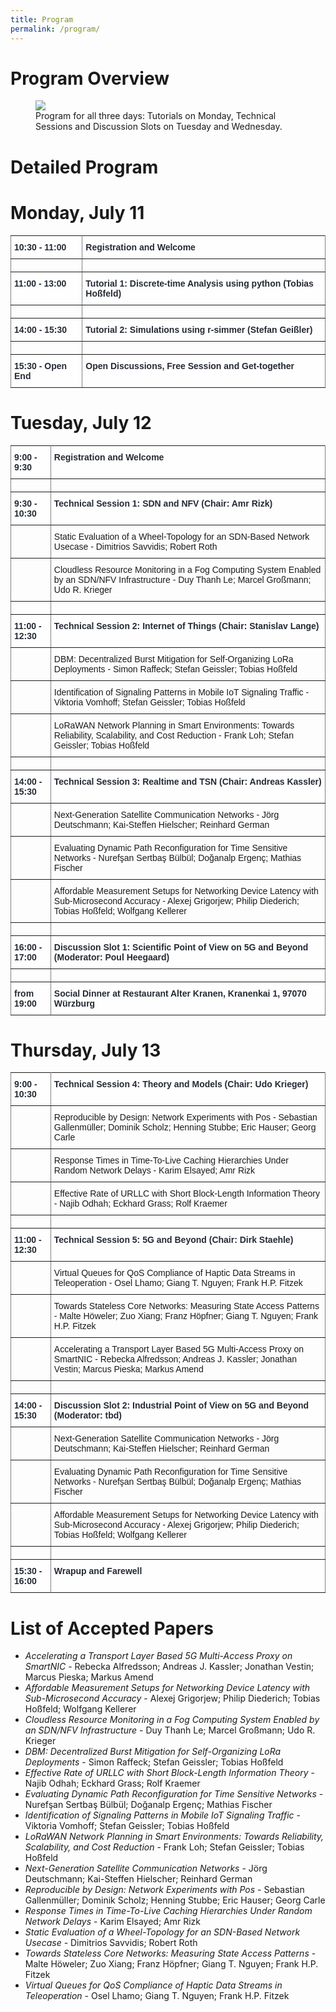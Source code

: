 ```yaml
---
title: Program
permalink: /program/
---
```


# Program Overview

<figure>
	<a href="{{ '/assets/images/workshop_program.png' | relative_url }}" class="image-popup">
    <img src="{{ '/assets/images/workshop_program.png' | relative_url }}">
  </a>
	  <figcaption>
      Program for all three days: Tutorials on Monday, Technical Sessions and Discussion Slots on Tuesday and Wednesday.
    </figcaption>
</figure>

# Detailed Program

# Monday, July 11

<style type="text/css">
.tg  {border-collapse:collapse;border-spacing:0;}
.tg td{border-color:black;border-style:solid;border-width:1px;font-family:Arial, sans-serif;font-size:14px;
  overflow:hidden;padding:10px 5px;word-break:normal;}
.tg th{border-color:black;border-style:solid;border-width:1px;font-family:Arial, sans-serif;font-size:14px;
  font-weight:normal;overflow:hidden;padding:10px 5px;word-break:normal;background-color: #FEFEFE;color: #252A34;font-weight: bold;}
.tg .tg-0pky{border-color:inherit;text-align:left;vertical-align:top}
.tg .tg-0lax{text-align:left;vertical-align:top}
</style>

<table class="tg">
<tbody>
  <tr>
    <th class="tg-0pky">10:30 - 11:00</th>
    <th class="tg-0pky">Registration and Welcome</th>
  </tr>
  <tr>
    <td class="tg-0pky"></td>
    <td class="tg-0pky"></td>
  </tr>
  <tr>
    <th class="tg-0pky">11:00 - 13:00</th>
    <th class="tg-0pky">Tutorial 1: Discrete-time Analysis using python (Tobias Hoßfeld)</th>
  </tr>
  <tr>
    <td class="tg-0pky"></td>
    <td class="tg-0pky"></td>
  </tr>
  <tr>
    <th class="tg-0pky">14:00 - 15:30</th>
    <th class="tg-0pky">Tutorial 2: Simulations using r-simmer (Stefan Geißler)</th>
  </tr>
  <tr>
    <td class="tg-0pky"></td>
    <td class="tg-0pky"></td>
  </tr>
  <tr>
    <th class="tg-0pky">15:30 - Open End</th>
    <th class="tg-0pky">Open Discussions, Free Session and Get-together</th>
  </tr>
</tbody>
</table>

# Tuesday, July 12

<table class="tg">
<tbody>
  <tr>
    <th class="tg-0pky">9:00 - 9:30</th>
    <th class="tg-0pky">Registration and Welcome</th>
  </tr>
  <tr>
    <td class="tg-0pky"></td>
    <td class="tg-0pky"></td>
  </tr>
  <tr>
    <th class="tg-0pky">9:30 - 10:30</th>
    <th class="tg-0pky">Technical Session 1: SDN and NFV (Chair: Amr Rizk)</th>
  </tr>
  <tr>
    <td class="tg-0pky"></td>
    <td class="tg-0pky">Static Evaluation of a Wheel-Topology for an SDN-Based Network Usecase - Dimitrios Savvidis; Robert Roth</td>
  </tr>
  <tr>
    <td class="tg-0pky"></td>
    <td class="tg-0pky">Cloudless Resource Monitoring in a Fog Computing System Enabled by an SDN/NFV Infrastructure - Duy Thanh Le; Marcel Großmann; Udo R. Krieger</td>
  </tr>
  <tr>
    <td class="tg-0pky"></td>
    <td class="tg-0pky"></td>
  </tr>
  <tr>
    <th class="tg-0pky">11:00 - 12:30</th>
    <th class="tg-0pky">Technical Session 2: Internet of Things (Chair: Stanislav Lange)</th>
  </tr>
  <tr>
    <td class="tg-0pky"></td>
    <td class="tg-0pky">DBM: Decentralized Burst Mitigation for Self-Organizing LoRa Deployments - Simon Raffeck; Stefan Geissler; Tobias Hoßfeld</td>
  </tr>
  <tr>
    <td class="tg-0pky"></td>
    <td class="tg-0pky">Identification of Signaling Patterns in Mobile IoT Signaling Traffic - Viktoria Vomhoff; Stefan Geissler; Tobias Hoßfeld</td>
  </tr>
  <tr>
    <td class="tg-0pky"></td>
    <td class="tg-0pky">LoRaWAN Network Planning in Smart Environments: Towards Reliability, Scalability, and Cost Reduction - Frank Loh; Stefan Geissler; Tobias Hoßfeld</td>
  </tr>
  <tr>
    <td class="tg-0pky"></td>
    <td class="tg-0pky"></td>
  </tr>
  <tr>
    <th class="tg-0pky">14:00 - 15:30</th>
    <th class="tg-0pky">Technical Session 3: Realtime and TSN (Chair: Andreas Kassler)</th>
  </tr>
  <tr>
    <td class="tg-0pky"></td>
    <td class="tg-0pky">Next-Generation Satellite Communication Networks - Jörg Deutschmann; Kai-Steffen Hielscher; Reinhard German</td>
  </tr>
  <tr>
    <td class="tg-0pky"></td>
    <td class="tg-0pky">Evaluating Dynamic Path Reconfiguration for Time Sensitive Networks - Nurefşan Sertbaş Bülbül; Doğanalp Ergenç; Mathias Fischer</td>
  </tr>
  <tr>
    <td class="tg-0pky"></td>
    <td class="tg-0pky">Affordable Measurement Setups for Networking Device Latency with Sub-Microsecond Accuracy - Alexej Grigorjew; Philip Diederich; Tobias Hoßfeld; Wolfgang Kellerer</td>
  </tr>
  <tr>
    <td class="tg-0pky"></td>
    <td class="tg-0pky"></td>
  </tr>
  <tr>
    <th class="tg-0pky">16:00 - 17:00</th>
    <th class="tg-0pky">Discussion Slot 1: Scientific Point of View on 5G and Beyond (Moderator: Poul Heegaard)</th>
  </tr>
  <tr>
    <td class="tg-0pky"></td>
    <td class="tg-0pky"></td>
  </tr>
  <tr>
    <th class="tg-0pky">from 19:00</th>
    <th class="tg-0pky">Social Dinner at Restaurant Alter Kranen, Kranenkai 1, 97070 Würzburg</th>
  </tr>
</tbody>
</table>

# Thursday, July 13

<table class="tg">
<tbody>
  <tr>
    <th class="tg-0pky">9:00 - 10:30</th>
    <th class="tg-0pky">Technical Session 4: Theory and Models (Chair: Udo Krieger)</th>
  </tr>
  <tr>
    <td class="tg-0pky"></td>
    <td class="tg-0pky">Reproducible by Design: Network Experiments with Pos - Sebastian Gallenmüller; Dominik Scholz; Henning Stubbe; Eric Hauser; Georg Carle</td>
  </tr>
  <tr>
    <td class="tg-0pky"></td>
    <td class="tg-0pky">Response Times in Time-To-Live Caching Hierarchies Under Random Network Delays - Karim Elsayed; Amr Rizk</td>
  </tr>
  <tr>
    <td class="tg-0pky"></td>
    <td class="tg-0pky">Effective Rate of URLLC with Short Block-Length Information Theory - Najib Odhah; Eckhard Grass; Rolf Kraemer</td>
  </tr>
  <tr>
    <td class="tg-0pky"></td>
    <td class="tg-0pky"></td>
  </tr>
  <tr>
    <th class="tg-0pky">11:00 - 12:30</th>
    <th class="tg-0pky">Technical Session 5: 5G and Beyond (Chair: Dirk Staehle)</th>
  </tr>
  <tr>
    <td class="tg-0pky"></td>
    <td class="tg-0pky">Virtual Queues for QoS Compliance of Haptic Data Streams in Teleoperation - Osel Lhamo; Giang T. Nguyen; Frank H.P. Fitzek</td>
  </tr>
  <tr>
    <td class="tg-0pky"></td>
    <td class="tg-0pky">Towards Stateless Core Networks: Measuring State Access Patterns - Malte Höweler; Zuo Xiang; Franz Höpfner; Giang T. Nguyen; Frank H.P. Fitzek</td>
  </tr>
  <tr>
    <td class="tg-0pky"></td>
    <td class="tg-0pky">Accelerating a Transport Layer Based 5G Multi-Access Proxy on SmartNIC - Rebecka Alfredsson; Andreas J. Kassler; Jonathan Vestin; Marcus Pieska; Markus Amend</td>
  </tr>
  <tr>
    <td class="tg-0pky"></td>
    <td class="tg-0pky"></td>
  </tr>
  <tr>
    <th class="tg-0pky">14:00 - 15:30</th>
    <th class="tg-0pky">Discussion Slot 2: Industrial Point of View on 5G and Beyond (Moderator: tbd)</th>
  </tr>
  <tr>
    <td class="tg-0pky"></td>
    <td class="tg-0pky">Next-Generation Satellite Communication Networks - Jörg Deutschmann; Kai-Steffen Hielscher; Reinhard German</td>
  </tr>
  <tr>
    <td class="tg-0pky"></td>
    <td class="tg-0pky">Evaluating Dynamic Path Reconfiguration for Time Sensitive Networks - Nurefşan Sertbaş Bülbül; Doğanalp Ergenç; Mathias Fischer</td>
  </tr>
  <tr>
    <td class="tg-0pky"></td>
    <td class="tg-0pky">Affordable Measurement Setups for Networking Device Latency with Sub-Microsecond Accuracy - Alexej Grigorjew; Philip Diederich; Tobias Hoßfeld; Wolfgang Kellerer</td>
  </tr>
  <tr>
    <td class="tg-0pky"></td>
    <td class="tg-0pky"></td>
  </tr>
  <tr>
    <th class="tg-0pky">15:30 - 16:00</th>
    <th class="tg-0pky">Wrapup and Farewell</th>
  </tr>
</tbody>
</table>

# List of Accepted Papers

* _Accelerating a Transport Layer Based 5G Multi-Access Proxy on SmartNIC_ - Rebecka Alfredsson; Andreas J. Kassler; Jonathan Vestin; Marcus Pieska; Markus Amend
* _Affordable Measurement Setups for Networking Device Latency with Sub-Microsecond Accuracy_ - Alexej Grigorjew; Philip Diederich; Tobias Hoßfeld; Wolfgang Kellerer
* _Cloudless Resource Monitoring in a Fog Computing System Enabled by an SDN/NFV Infrastructure_ - Duy Thanh Le; Marcel Großmann; Udo R. Krieger
* _DBM: Decentralized Burst Mitigation for Self-Organizing LoRa Deployments_ - Simon Raffeck; Stefan Geissler; Tobias Hoßfeld
* _Effective Rate of URLLC with Short Block-Length Information Theory_ - Najib Odhah; Eckhard Grass; Rolf Kraemer
* _Evaluating Dynamic Path Reconfiguration for Time Sensitive Networks_ - Nurefşan Sertbaş Bülbül; Doğanalp Ergenç; Mathias Fischer
* _Identification of Signaling Patterns in Mobile IoT Signaling Traffic_ - Viktoria Vomhoff; Stefan Geissler; Tobias Hoßfeld
* _LoRaWAN Network Planning in Smart Environments: Towards Reliability, Scalability, and Cost Reduction_ - Frank Loh; Stefan Geissler; Tobias Hoßfeld
* _Next-Generation Satellite Communication Networks_ - Jörg Deutschmann; Kai-Steffen Hielscher; Reinhard German
* _Reproducible by Design: Network Experiments with Pos_ - Sebastian Gallenmüller; Dominik Scholz; Henning Stubbe; Eric Hauser; Georg Carle
* _Response Times in Time-To-Live Caching Hierarchies Under Random Network Delays_ - Karim Elsayed; Amr Rizk
* _Static Evaluation of a Wheel-Topology for an SDN-Based Network Usecase_ - Dimitrios Savvidis; Robert Roth
* _Towards Stateless Core Networks: Measuring State Access Patterns_ - Malte Höweler; Zuo Xiang; Franz Höpfner; Giang T. Nguyen; Frank H.P. Fitzek
* _Virtual Queues for QoS Compliance of Haptic Data Streams in Teleoperation_ - Osel Lhamo; Giang T. Nguyen; Frank H.P. Fitzek



